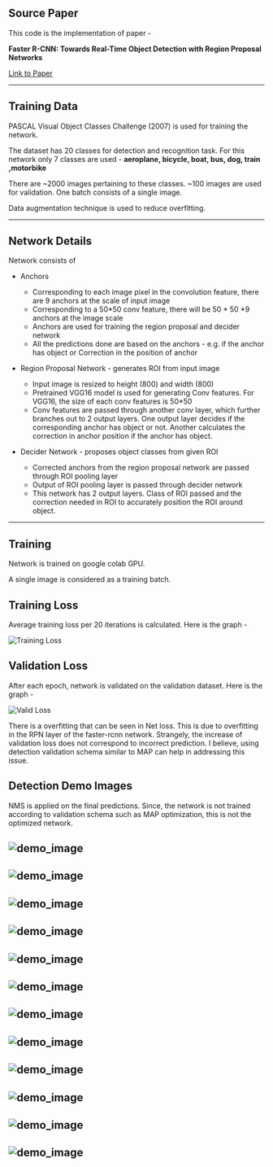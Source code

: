 ## Source Paper

This code is the implementation of paper - 

**Faster R-CNN: Towards Real-Time Object Detection with Region Proposal Networks** 

[Link to Paper](https://arxiv.org/abs/1506.01497)

--------
## Training Data

PASCAL Visual Object Classes Challenge (2007) is used for training the network. 

The dataset has 20 classes for detection and recognition task. For this network only 7 classes are used - **aeroplane, bicycle, boat, bus, dog, train ,motorbike**

There are ~2000 images pertaining to these classes. ~100 images are used for validation. One batch consists of a single image. 

Data augmentation technique is used to reduce overfitting. 


--------

## Network Details

Network consists of 
* Anchors 
  * Corresponding to each image pixel in the convolution feature, there are 9 anchors at the scale of input image
  * Corresponding to a 50*50 conv feature, there will be 50 * 50 *9 anchors at the image scale 
  * Anchors are used for training the region proposal and decider network
  * All the predictions done are based on the anchors - e.g. if the anchor has object or Correction in the position of anchor
* Region Proposal Network - generates ROI from input image
  * Input image is resized to height (800) and width (800)
  * Pretrained VGG16 model is used for generating Conv features. For VGG16, the size of each conv features is 50*50 
  * Conv features are passed through another conv layer, which further branches out to 2 output layers. One output layer decides if the corresponding anchor has object or not. Another calculates the correction in anchor position if the anchor has object.

* Decider Network - proposes object classes from given ROI 
  * Corrected anchors from the region proposal network are passed through ROI pooling layer
  * Output of ROI pooling layer is passed through decider network
  * This network has 2 output layers. Class of ROI passed and the correction needed in ROI to accurately position the ROI around object. 



--------

## Training
Network is trained on google colab GPU.

A single image is considered as a training batch.

## Training Loss 

Average training loss per 20 iterations is calculated. Here is the graph - 

![Training Loss](Images/train.png)


## Validation Loss

After each epoch, network is validated on the validation dataset. Here is the graph - 

![Valid Loss](Images/validation.png)

There is a overfitting that can be seen in Net loss. This is due to overfitting in the RPN layer of the faster-rcnn network. Strangely, the increase of validation loss does not correspond to incorrect prediction. I believe, using detection validation schema similar to MAP can help in addressing this issue. 


## Detection Demo Images 

NMS is applied on the final predictions. Since, the network is not trained according to validation schema such as MAP optimization, this is not the optimized network. 

![demo_image](Images/bicycle_out.jpg)
--- 
![demo_image](Images/bike_out.jpg)
--- 
![demo_image](Images/boat_out_1.jpg)
--- 
![demo_image](Images/boat_out_2.jpg)
--- 
![demo_image](Images/boat_out_3.jpg)
--- 
![demo_image](Images/dog_out_1.jpg)
--- 
![demo_image](Images/dog_out_2.jpg)
--- 
![demo_image](Images/dogs_out_3.png)
--- 
![demo_image](Images/plane_out_1.jpg)
--- 
![demo_image](Images/plane_out_2.jpg)
--- 
![demo_image](Images/train_out_1.jpg)
--- 
![demo_image](Images/train_out_2.jpg)
--- 